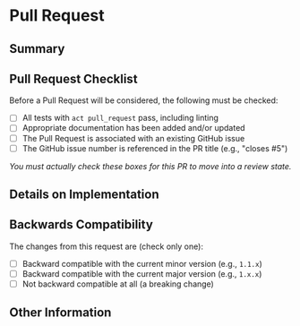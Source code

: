 <!--
PLEASE READ:

PRs must be linked to an issue either through commit message. Ideally, this is a squashed commit with the PR title being
the commit summary. This should follow the format:

  "Description of Change (XXXXX #NNN)"

  Where XXXX describes the action to take against the issue this PR addresses, being:

    * Closes
    * Fixes
    * Resolves
    * Refs

  In each case, with the exception of "Refs", the linked issue will be automatically closed when merged. "Refs" is a
  special case intended to leave an issue open, but to merge a PR anyway (this should be used sparingly).
-->
# Pull Request

## Summary

<!--
Please replace this section with a brief summary of your changes and motivation. You must read and adhere to our
Contributing Guidelines for this Pull Request to be considered:

https://github.com/root-and-blade/.github/blob/main/.github/CONTRIBUTING.md
-->

## Pull Request Checklist

Before a Pull Request will be considered, the following must be checked:

- [ ] All tests with `act pull_request` pass, including linting
- [ ] Appropriate documentation has been added and/or updated
- [ ] The Pull Request is associated with an existing GitHub issue
- [ ] The GitHub issue number is referenced in the PR title (e.g., "closes #5")

_You must actually check these boxes for this PR to move into a review state._

## Details on Implementation

<!-- Please briefly describe how you addressed the issue identified -->

## Backwards Compatibility

The changes from this request are (check only one):

- [ ] Backward compatible with the current minor version (e.g., `1.1.x`)
- [ ] Backward compatible with the current major version (e.g., `1.x.x`)
- [ ] Not backward compatible at all (a breaking change)

## Other Information

<!-- Please provide any additional information that would assist in reviewing your Pull Request -->
